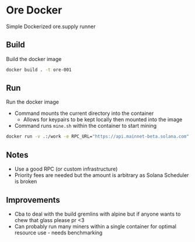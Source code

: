 # Ore Docker

Simple Dockerized ore.supply runner


## Build
Build the docker image

```bash
docker build . -t ore-001
```

## Run

Run the docker image
* Command mounts the current directory into the container
  * Allows for keypairs to be kept locally then mounted into the image
* Command runs `mine.sh` within the container to start mining

```bash
docker run -v .:/work -e RPC_URL="https://api.mainnet-beta.solana.com" -e KEYPAIR="id.json" -e PRIORITY_FEE=1000 -e MINER_THREADS=4 ore-001
```

## Notes
* Use a good RPC (or custom infrastructure)
* Priority fees are needed but the amount is arbitrary as Solana Scheduler is broken

## Improvements
* Cba to deal with the build gremlins with alpine but if anyone wants to chew that glass please pr <3
* Can probably run many miners within a single container for optimal resource use - needs benchmarking